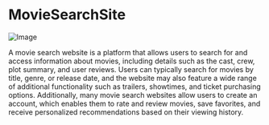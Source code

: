 # MovieSearchSite
![Image](https://github.com/user-attachments/assets/6a29e1a7-0269-4cbd-b973-acf23ecdd4c3)

A movie search website is a platform that allows users to search for and access information about movies, including details such as the cast, crew, plot summary, and user reviews. Users can typically search for movies by title, genre, or release date, and the website may also feature a wide range of additional functionality such as trailers, showtimes, and ticket purchasing options. Additionally, many movie search websites allow users to create an account, which enables them to rate and review movies, save favorites, and receive personalized recommendations based on their viewing history.

